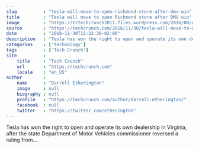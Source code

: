 ```yaml
---
slug          : "tesla-will-move-to-open-richmond-store-after-dmv-win"
title         : "Tesla will move to open Richmond store after DMV win"
image         : "https://tctechcrunch2011.files.wordpress.com/2016/08/gettyimages-470486011.jpg?w=764&h=400&crop=1"
source        : "https://techcrunch.com/2016/11/30/tesla-will-move-to-open-richmond-store-after-dmv-win/"
date          : "2016-11-30T15:22:30-02:00"
description   : "Tesla has won the right to open and operate its own dealership in Virginia, after the state Department of Motor Vehicles commissioner reversed a ruling from..."
categories    : ['technology']
tags          : ['Tech Crunch']
site          :
    title     : "Tech Crunch"
    url       : "https://techcrunch.com"
    locale    : "en_US"
author        :
    name      : "Darrell Etherington"
    image     : null
    biography : null
    profile   : "https://techcrunch.com/author/darrell-etherington/"
    facebook  : null
    twitter   : "https://twitter.com/etherington"
---
```


Tesla has won the right to open and operate its own dealership in Virginia, after the state Department of Motor Vehicles commissioner reversed a ruling from...
